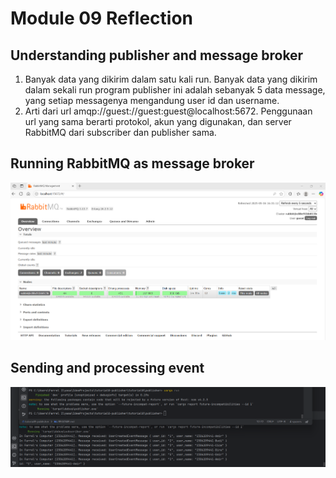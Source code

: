 # Module 09 Reflection

## Understanding publisher and message broker

1. Banyak data yang dikirim dalam satu kali run. Banyak data yang dikirim dalam sekali run program publisher ini adalah 
sebanyak 5 data message, yang setiap messagenya mengandung user id dan username.
2. Arti dari url amqp://guest://guest:guest@localhost:5672. Penggunaan url yang sama berarti protokol, akun yang
digunakan, dan server RabbitMQ dari subscriber dan publisher sama.

## Running RabbitMQ as message broker

![RabbitMQ dashboard screenshot](/assets/images/rabbitmq_dashboard.png)

## Sending and processing event

![console screenshot](/assets/images/message_consoles.png)
